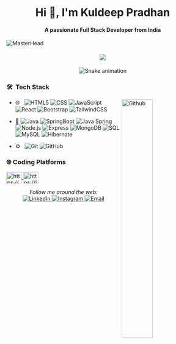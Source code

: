<h1 align="center">Hi 👋, I'm Kuldeep Pradhan</h1>
<h4 align="center">A passionate Full Stack Developer from India</h4>

![MasterHead](https://as1.ftcdn.net/v2/jpg/02/22/96/70/1000_F_222967089_uftweUTsmcqiDYMzFXvSdOI0AfwxNqa7.jpg)
<h4 align="center">
  <a href="https://github.com/DenverCoder1/readme-typing-svg"><img src="https://readme-typing-svg.herokuapp.com?font=Time+New+Roman&color=%23C8BE25&size=25&center=true&vCenter=true&width=700&height=100&lines=Software+Engineer;Full+Stack+Developer;Frontend+Developer;Backend+Developer;Always+learning+new+things"></a>
</h4>
<!-- Snake Game Repo View -->
<div align="center">
  <img src="https://profile-readme-generator.com/assets/snake.svg" alt="Snake animation" />
</div>
<h3> 🛠 &nbsp;Tech Stack</h3> 

<img width="40%" align="right" alt="Github" src="https://raw.githubusercontent.com/onimur/.github/master/.resources/git-header.svg" />

- 🌐 &nbsp;
![HTML5](https://img.shields.io/badge/-HTML5-E34F26?style=for-the-badge&logo=html5&logoColor=white)
![CSS](https://img.shields.io/badge/CSS-239120?&style=for-the-badge&logo=css3&logoColor=white)
![JavaScript](https://img.shields.io/badge/JavaScript-323330?style=for-the-badge&logo=javascript&logoColor=F7DF1E)
![React](https://img.shields.io/badge/-React-222232?style=for-the-badge&logo=React&logoColor=61DAFB)
![Bootstrap](https://img.shields.io/badge/Bootstrap-563D7C?style=for-the-badge&logo=bootstrap&logoColor=white)
![TailwindCSS](https://img.shields.io/badge/tailwindcss-%2338B2AC.svg?style=for-the-badge&logo=tailwind-css&logoColor=white)

- :space_invader:
![Java](https://img.shields.io/badge/-Java-000000?style=for-the-badge&logo=java)
![SpringBoot](https://img.shields.io/badge/Spring%20Boot%20-%2334A853.svg?style=for-the-badge&logo=Springboot&logoColor=white)
![Java Spring](https://img.shields.io/badge/-Spring-223233?style=for-the-badge&logo=spring&logoColor=6DB33F)
![Node.js](https://img.shields.io/badge/-Node.js-222222?style=for-the-badge&logo=node.js&logoColor=339933)
![Express](https://img.shields.io/badge/-Express-000000?style=for-the-badge&logo=express)
![MongoDB](https://img.shields.io/badge/-MongoDB-094706?style=for-the-badge&logo=mongodb)
![SQL](https://img.shields.io/badge/-SQL-000355?style=for-the-badge&logo=mysql&logoColor=white)
![MySQL](https://img.shields.io/badge/mysql-4479A1.svg?style=for-the-badge&logo=mysql&logoColor=white)
![Hibernate](https://img.shields.io/badge/Hibernate-59666C?style=for-the-badge&logo=Hibernate&logoColor=white)

- ⚙️ &nbsp;
![Git](https://img.shields.io/badge/Git-F05032?style=for-the-badge&logo=git&logoColor=white)
![GitHub](https://img.shields.io/badge/GitHub-100000?style=for-the-badge&logo=github&logoColor=white)

<h3 align="left">🌐 Coding Platforms</h3> 
<p align="left">
<a href="https://www.geeksforgeeks.org/user/saipranabpuyu1/" target="blank">
  <img align="center" src="https://raw.githubusercontent.com/rahuldkjain/github-profile-readme-generator/master/src/images/icons/Social/geeks-for-geeks.svg" alt="https://auth.geeksforgeeks.org/user/kalyanreddy434" height="30" width="40" />
</a>
<a href="https://leetcode.com/u/Sai_Pranab/" target="blank">
  <img align="center" src="https://raw.githubusercontent.com/rahuldkjain/github-profile-readme-generator/master/src/images/icons/Social/leet-code.svg" alt="https://leetcode.com/kalyanreddy434/" height="30" width="40" />
</a>
</p>

<div align="center">
<i>Follow me around the web:</i><br>
<a href="https://www.linkedin.com/in/sai-pranab-patra-b752ba21b/" target="_blank">
  <img src="https://img.shields.io/badge/LinkedIn-%230077B5.svg?&style=flat-square&logo=linkedin&logoColor=white" alt="LinkedIn">
</a>
 <a href="https://www.instagram.com/sai_pranab_patra/" target="_blank">
   <img src="https://img.shields.io/badge/Instagram-%23E4405F.svg?&style=flat-square&logo=instagram&logoColor=white" alt="Instagram">
 </a>
<a href="mailto:saipranabpatra1234@gmail.com" target="_blank">
    <img src="https://img.shields.io/badge/Email-D14836?logo=gmail&logoColor=white&style=flat-square" alt="Email">
</a>
<!-- <a href="https://web.facebook.com/mahel.chandupa" target="_blank"><img src="https://img.shields.io/badge/Facebook-%231877F2.svg?&style=flat-square&logo=facebook&logoColor=white" alt="Facebook"></a>  -->
<!-- <a href="https://mahel.netlify.app/" target="_blank"><img src="https://img.shields.io/badge/Portfolio-%230A0A0A.svg?&style=flat-square&logo=iconify&logoColor=white" alt="Portfolio"></a> -->
</div>


<!--
**SaiPranab/SaiPranab** is a ✨ _special_ ✨ repository because its `README.md` (this file) appears on your GitHub profile.
Here are some ideas to get you started:

- 🔭 I’m currently working on ...
- 🌱 I’m currently learning ...
- 👯 I’m looking to collaborate on ...
- 🤔 I’m looking for help with ...
- 💬 Ask me about ...
- 📫 How to reach me: ...
- 😄 Pronouns: ...
- ⚡ Fun fact: ...
-->
